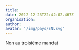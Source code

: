 ```yaml
---
title: 
date: 2022-12-23T22:42:02.467Z
organisation: 
author: 
avatar: "/img/pays/SN.svg"
---
```


Non au troisième mandat 